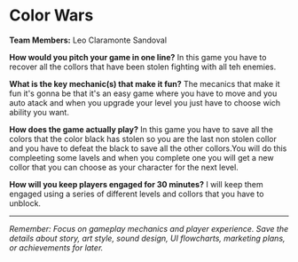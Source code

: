# Color Wars

**Team Members:** Leo Claramonte Sandoval

**How would you pitch your game in one line?**
 In this game you have to recover all the collors that have been stolen fighting with all teh enemies.

**What is the key mechanic(s) that make it fun?**
The mecanics that make it fun it's gonna be that it's an easy game where you have to move and you auto atack and when you upgrade your level you just have to choose wich ability you want.

**How does the game actually play?**
In this game you have to save all the colors that the color black has stolen so you are the last non stolen collor and you have to defeat the black to save all the other collors.You will do this compleeting some lavels and when you complete one you will get a new collor that you can choose as your character for the next level.

**How will you keep players engaged for 30 minutes?**
I will keep them engaged using a series of different levels and collors that you have to unblock.

---
*Remember: Focus on gameplay mechanics and player experience. Save the details about story, art style, sound design, UI flowcharts, marketing plans, or achievements for later.*
